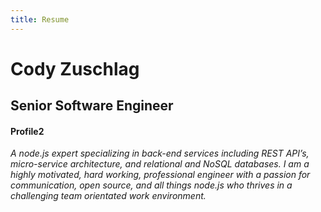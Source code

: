```yaml
---
title: Resume
---
```

<div class="well">
  <h1>Cody Zuschlag</h1>
  <h2>Senior Software Engineer</h2>
</div>

<h4>Profile2</h4>
<p><em>A node.js expert specializing in back-end services including REST API’s, micro-service architecture, and
relational and NoSQL databases. I am a highly motivated, hard working, professional engineer with a passion
for communication, open source, and all things node.js who thrives in a challenging team orientated work
environment.</em></p>

